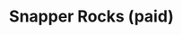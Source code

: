 ---
layout: child_layout/surfcams_live
title: Snapper Rocks (paid)
permalink: /surfcams/snapper-rocks/paid/
user_type: paid
premium: true
theme: theme-public
---